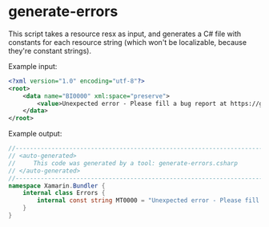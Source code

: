 # generate-errors

This script takes a resource resx as input, and generates a C# file with constants for each resource string (which won't be localizable, because they're constant strings).

Example input:

```xml
<?xml version="1.0" encoding="utf-8"?>
<root>
	<data name="BI0000" xml:space="preserve">
		<value>Unexpected error - Please fill a bug report at https://github.com/xamarin/xamarin-macios/issues/new</value>
	</data>
</root>
```

Example output:

```cs
//------------------------------------------------------------------------------
// <auto-generated>
//     This code was generated by a tool: generate-errors.csharp
// </auto-generated>
//------------------------------------------------------------------------------
namespace Xamarin.Bundler {
	internal class Errors {
		internal const string MT0000 = "Unexpected error - Please fill a bug report at https://github.com/xamarin/xamarin-macios/issues/new";
	}
}
```

